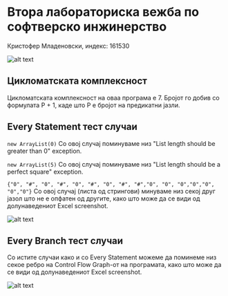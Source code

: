 # Втора лабораториска вежба по софтверско инжинерство
Кристофер Младеновски, индекс: 161530

![alt text](https://i.imgur.com/AhQQT2Z.png)


## Цикломатската комплексност
Цикломатската комплексност на оваа програма е 7. Бројот го добив со формулата P + 1, каде што P е бројот на предикатни јазли.

## Every Statement тест случаи

```new ArrayList(0)``` Со овој случај поминуваме низ "List length should be greater than 0" exception.

```new ArrayList(5)``` Со овој случај поминуваме низ "List length should be a perfect square" exception.

```{"0", "#", "0", "#", "0", "#", "0", "#", "#","0", "0", "0","0","0", "0","0"}``` Со овој случај (листа од стрингови) минуваме низ секој друг јазол што не е опфатен од другите, како што може да се види од долунаведениот Excel screenshot.

![alt text](https://i.imgur.com/5EBMVir.png)

## Every Branch тест случаи

Со истите случаи како и со Every Statement можеме да поминеме низ секое ребро на Control Flow Graph-от на програмата, како што може да се види од долунаведениот Excel screenshot.

![alt text](https://i.imgur.com/eLqt0GH.png)
